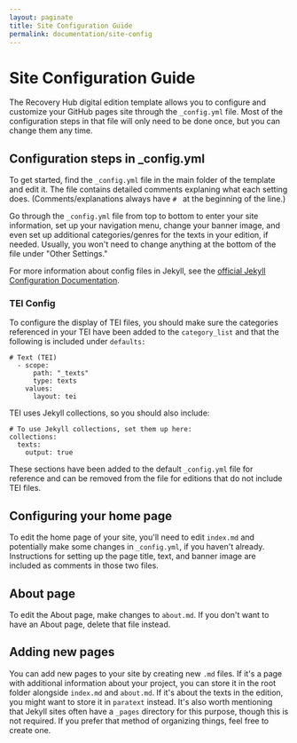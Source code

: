 ```yaml
---
layout: paginate
title: Site Configuration Guide
permalink: documentation/site-config
---
```


# Site Configuration Guide

The Recovery Hub digital edition template allows you to configure and customize
your GitHub pages site through the `_config.yml` file. Most of the configuration steps in 
that file will only need to be done once, but you can change them any time.

## Configuration steps in _config.yml

To get started, find the `_config.yml` file in the main folder of the template 
and edit it. The file contains detailed comments explaning what each setting does. (Comments/explanations always have `# ` at the beginning of the line.)

Go through the `_config.yml` file from top to bottom to enter your 
site information, set up your navigation menu, change your banner image, and 
even set up additional categories/genres for the texts in your edition, if 
needed. Usually, you won't need to change anything at the bottom of the file 
under "Other Settings."

For more information about config files in Jekyll, see the 
[official Jekyll Configuration Documentation](https://jekyllrb.com/docs/configuration/).

### TEI Config

To configure the display of TEI files, you should make sure the categories referenced in your TEI have been added to the `category_list` and that the following is included under `defaults:`

```
# Text (TEI)
  - scope:
      path: "_texts"
      type: texts
    values:
      layout: tei
```

TEI uses Jekyll collections, so you should also include: 

```
# To use Jekyll collections, set them up here:
collections: 
  texts:
    output: true
```

These sections have been added to the default `_config.yml` file for reference and can be removed from the file for editions that do not include TEI files. 

## Configuring your home page

To edit the home page of your site, you'll need to edit `index.md` and potentially make some changes in `_config.yml`, if you haven't already. Instructions for setting up the page title, text, and banner image are included as comments in those two files.

## About page

To edit the About page, make changes to `about.md`. If you don't want to have an About page, delete that file instead.

## Adding new pages

You can add new pages to your site by creating new `.md` files. If it's a page with
additional information about your project, you can store it in the root folder 
alongside `index.md` and `about.md`. If it's about the texts in the edition, you might want to store it in `paratext` instead. It's also worth mentioning that Jekyll sites often have a 
`_pages` directory for this purpose, though this is not required. If you prefer 
that method of organizing things, feel free to create one.